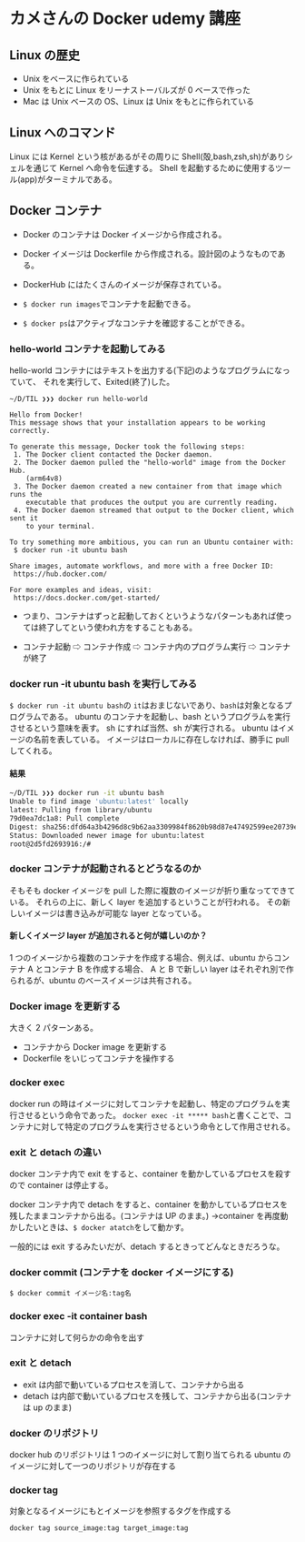 # カメさんの Docker udemy 講座

## Linux の歴史

- Unix をベースに作られている
- Unix をもとに Linux をリーナストーバルズが 0 ベースで作った
- Mac は Unix ベースの OS、Linux は Unix をもとに作られている

## Linux へのコマンド

Linux には Kernel という核があるがその周りに Shell(殻,bash,zsh,sh)がありシェルを通じて Kernel へ命令を伝達する。
Shell を起動するために使用するツール(app)がターミナルである。

## Docker コンテナ

- Docker のコンテナは Docker イメージから作成される。
- Docker イメージは Dockerfile から作成される。設計図のようなものである。
- DockerHub にはたくさんのイメージが保存されている。

- `$ docker run images`でコンテナを起動できる。
- `$ docker ps`はアクティブなコンテナを確認することができる。

### hello-world コンテナを起動してみる

hello-world コンテナにはテキストを出力する(下記)のようなプログラムになっていて、
それを実行して、Exited(終了)した。

```
~/D/TIL ❯❯❯ docker run hello-world

Hello from Docker!
This message shows that your installation appears to be working correctly.

To generate this message, Docker took the following steps:
 1. The Docker client contacted the Docker daemon.
 2. The Docker daemon pulled the "hello-world" image from the Docker Hub.
    (arm64v8)
 3. The Docker daemon created a new container from that image which runs the
    executable that produces the output you are currently reading.
 4. The Docker daemon streamed that output to the Docker client, which sent it
    to your terminal.

To try something more ambitious, you can run an Ubuntu container with:
 $ docker run -it ubuntu bash

Share images, automate workflows, and more with a free Docker ID:
 https://hub.docker.com/

For more examples and ideas, visit:
 https://docs.docker.com/get-started/
```

- つまり、コンテナはずっと起動しておくというようなパターンもあれば使っては終了してという使われ方をすることもある。

- コンテナ起動 ⇨ コンテナ作成 ⇨ コンテナ内のプログラム実行 ⇨ コンテナが終了

### docker run -it ubuntu bash を実行してみる

`$ docker run -it ubuntu bash`の `it`はおまじないであり、`bash`は対象となるプログラムである。
ubuntu のコンテナを起動し、bash というプログラムを実行させるという意味を表す。
sh にすれば当然、sh が実行される。
ubuntu はイメージの名前を表している。
イメージはローカルに存在しなければ、勝手に pull してくれる。

#### 結果

```bash
~/D/TIL ❯❯❯ docker run -it ubuntu bash
Unable to find image 'ubuntu:latest' locally
latest: Pulling from library/ubuntu
79d0ea7dc1a8: Pull complete
Digest: sha256:dfd64a3b4296d8c9b62aa3309984f8620b98d87e47492599ee20739e8eb54fbf
Status: Downloaded newer image for ubuntu:latest
root@2d5fd2693916:/#
```

### docker コンテナが起動されるとどうなるのか

そもそも docker イメージを pull した際に複数のイメージが折り重なってできている。
それらの上に、新しく layer を追加するということが行われる。
その新しいイメージは書き込みが可能な layer となっている。

#### 新しくイメージ layer が追加されると何が嬉しいのか？

1 つのイメージから複数のコンテナを作成する場合、例えば、ubuntu からコンテナ A とコンテナ B を作成する場合、
A と B で新しい layer はそれぞれ別で作られるが、ubuntu のベースイメージは共有される。

### Docker image を更新する

大きく 2 パターンある。

- コンテナから Docker image を更新する
- Dockerfile をいじってコンテナを操作する

### docker exec

docker run の時はイメージに対してコンテナを起動し、特定のプログラムを実行させるという命令であった。
`docker exec -it ***** bash`と書くことで、コンテナに対して特定のプログラムを実行させるという命令として作用させれる。

### exit と detach の違い

docker コンテナ内で exit をすると、container を動かしているプロセスを殺すので container は停止する。

docker コンテナ内で detach をすると、container を動かしているプロセスを残したままコンテナから出る。(コンテナは UP のまま。)
→container を再度動かしたいときは、`$ docker atatch`をして動かす。

一般的には exit するみたいだが、detach するときってどんなときだろうな。

### docker commit (コンテナを docker イメージにする)

`$ docker commit イメージ名:tag名`

### docker exec -it container bash

コンテナに対して何らかの命令を出す

### exit と detach

- exit は内部で動いているプロセスを消して、コンテナから出る
- detach は内部で動いているプロセスを残して、コンテナから出る(コンテナは up のまま)

### docker のリポジトリ

docker hub のリポジトリは 1 つのイメージに対して割り当てられる
ubuntu のイメージに対して一つのリポジトリが存在する

### docker tag

対象となるイメージにもとイメージを参照するタグを作成する

`docker tag source_image:tag target_image:tag`

